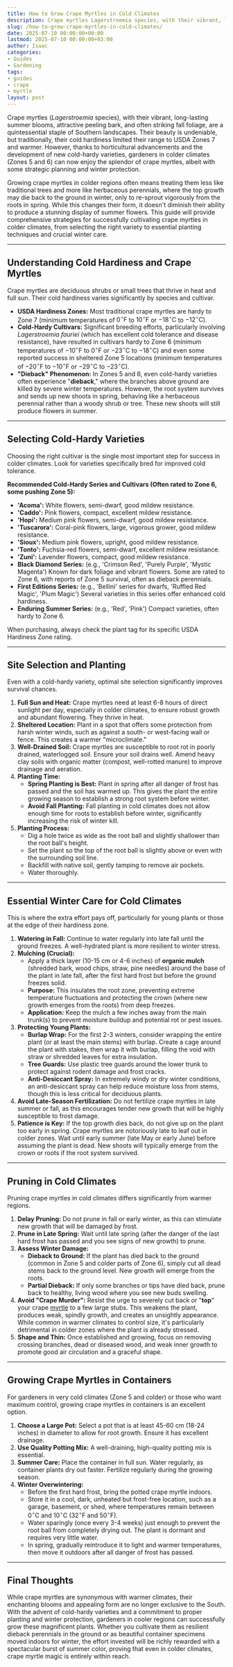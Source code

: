 ```yaml
---
title: How to Grow Crape Myrtles in Cold Climates
description: Crape myrtles Lagerstroemia species, with their vibrant, long-lasting summer blooms, attractive peeling bark, and often striking fall foliage, are a...
slug: /how-to-grow-crape-myrtles-in-cold-climates/
date: 2025-07-10 00:00:00+00:00
lastmod: 2025-07-10 00:00:00+03:00
author: Isaac
categories:
- Guides
- Gardening
tags:
- guides
- crape
- myrtle
layout: post
---
```

Crape myrtles (*Lagerstroemia* species), with their vibrant, long-lasting summer blooms, attractive peeling bark, and often striking fall foliage, are a quintessential staple of Southern landscapes. Their beauty is undeniable, but traditionally, their cold hardiness limited their range to USDA Zones 7 and warmer. However, thanks to horticultural advancements and the development of new cold-hardy varieties, gardeners in colder climates (Zones 5 and 6) can now enjoy the splendor of crape myrtles, albeit with some strategic planning and winter protection.

Growing crape myrtles in colder regions often means treating them less like traditional trees and more like herbaceous perennials, where the top growth may die back to the ground in winter, only to re-sprout vigorously from the roots in spring. While this changes their form, it doesn't diminish their ability to produce a stunning display of summer flowers. This guide will provide comprehensive strategies for successfully cultivating crape myrtles in colder climates, from selecting the right variety to essential planting techniques and crucial winter care.

---

## Understanding Cold Hardiness and Crape Myrtles

Crape myrtles are deciduous shrubs or small trees that thrive in heat and full sun. Their cold hardiness varies significantly by species and cultivar.

* **USDA Hardiness Zones:** Most traditional crape myrtles are hardy to Zone 7 (minimum temperatures of $0^\circ \text{F}$ to $10^\circ \text{F}$ or $-18^\circ \text{C}$ to $-12^\circ \text{C}$).
* **Cold-Hardy Cultivars:** Significant breeding efforts, particularly involving *Lagerstroemia fauriei* (which has excellent cold tolerance and disease resistance), have resulted in cultivars hardy to Zone 6 (minimum temperatures of $-10^\circ \text{F}$ to $0^\circ \text{F}$ or $-23^\circ \text{C}$ to $-18^\circ \text{C}$) and even some reported success in sheltered Zone 5 locations (minimum temperatures of $-20^\circ \text{F}$ to $-10^\circ \text{F}$ or $-29^\circ \text{C}$ to $-23^\circ \text{C}$).
* **"Dieback" Phenomenon:** In Zones 5 and 6, even cold-hardy varieties often experience "**dieback**," where the branches above ground are killed by severe winter temperatures. However, the root system survives and sends up new shoots in spring, behaving like a herbaceous perennial rather than a woody shrub or tree. These new shoots will still produce flowers in summer.

---

## Selecting Cold-Hardy Varieties

Choosing the right cultivar is the single most important step for success in colder climates. Look for varieties specifically bred for improved cold tolerance.

**Recommended Cold-Hardy Series and Cultivars (Often rated to Zone 6, some pushing Zone 5):**

* **'Acoma':** White flowers, semi-dwarf, good mildew resistance.
* **'Caddo':** Pink flowers, compact, excellent mildew resistance.
* **'Hopi':** Medium pink flowers, semi-dwarf, good mildew resistance.
* **'Tuscarora':** Coral-pink flowers, large, vigorous grower, good mildew resistance.
* **'Sioux':** Medium pink flowers, upright, good mildew resistance.
* **'Tonto':** Fuchsia-red flowers, semi-dwarf, excellent mildew resistance.
* **'Zuni':** Lavender flowers, compact, good mildew resistance.
* **Black Diamond Series:** (e.g., 'Crimson Red', 'Purely Purple', 'Mystic Magenta') Known for dark foliage and vibrant flowers. Some are rated to Zone 6, with reports of Zone 5 survival, often as dieback perennials.
* **First Editions Series:** (e.g., 'Bellini' series for dwarfs, 'Ruffled Red Magic', 'Plum Magic') Several varieties in this series offer enhanced cold hardiness.
* **Enduring Summer Series:** (e.g., 'Red', 'Pink') Compact varieties, often hardy to Zone 6.

When purchasing, always check the plant tag for its specific USDA Hardiness Zone rating.

---

## Site Selection and Planting

Even with a cold-hardy variety, optimal site selection significantly improves survival chances.

1.  **Full Sun and Heat:** Crape myrtles need at least 6-8 hours of direct sunlight per day, especially in colder climates, to ensure robust growth and abundant flowering. They thrive in heat.
2.  **Sheltered Location:** Plant in a spot that offers some protection from harsh winter winds, such as against a south- or west-facing wall or fence. This creates a warmer "microclimate."
3.  **Well-Drained Soil:** Crape myrtles are susceptible to root rot in poorly drained, waterlogged soil. Ensure your soil drains well. Amend heavy clay soils with organic matter (compost, well-rotted manure) to improve drainage and aeration.
4.  **Planting Time:**
    * **Spring Planting is Best:** Plant in spring after all danger of frost has passed and the soil has warmed up. This gives the plant the entire growing season to establish a strong root system before winter.
    * **Avoid Fall Planting:** Fall planting in cold climates does not allow enough time for roots to establish before winter, significantly increasing the risk of winter kill.
5.  **Planting Process:**
    * Dig a hole twice as wide as the root ball and slightly shallower than the root ball's height.
    * Set the plant so the top of the root ball is slightly above or even with the surrounding soil line.
    * Backfill with native soil, gently tamping to remove air pockets.
    * Water thoroughly.

---

## Essential Winter Care for Cold Climates

This is where the extra effort pays off, particularly for young plants or those at the edge of their hardiness zone.

1.  **Watering in Fall:** Continue to water regularly into late fall until the ground freezes. A well-hydrated plant is more resilient to winter stress.
2.  **Mulching (Crucial):**
    * Apply a thick layer (10-15 cm or 4-6 inches) of **organic mulch** (shredded bark, wood chips, straw, pine needles) around the base of the plant in late fall, after the first hard frost but before the ground freezes solid.
    * **Purpose:** This insulates the root zone, preventing extreme temperature fluctuations and protecting the crown (where new growth emerges from the roots) from deep freezes.
    * **Application:** Keep the mulch a few inches away from the main trunk(s) to prevent moisture buildup and potential rot or pest issues.
3.  **Protecting Young Plants:**
    * **Burlap Wrap:** For the first 2-3 winters, consider wrapping the entire plant (or at least the main stems) with burlap. Create a cage around the plant with stakes, then wrap it with burlap, filling the void with straw or shredded leaves for extra insulation.
    * **Tree Guards:** Use plastic tree guards around the lower trunk to protect against rodent damage and frost cracks.
    * **Anti-Desiccant Spray:** In extremely windy or dry winter conditions, an anti-desiccant spray can help reduce moisture loss from stems, though this is less critical for deciduous plants.
4.  **Avoid Late-Season Fertilization:** Do not fertilize crape myrtles in late summer or fall, as this encourages tender new growth that will be highly susceptible to frost damage.
5.  **Patience is Key:** If the top growth dies back, do not give up on the plant too early in spring. Crape myrtles are notoriously late to leaf out in colder zones. Wait until early summer (late May or early June) before assuming the plant is dead. New shoots will typically emerge from the crown or roots if the root system survived.

---

## Pruning in Cold Climates

Pruning crape myrtles in cold climates differs significantly from warmer regions.

1.  **Delay Pruning:** Do not prune in fall or early winter, as this can stimulate new growth that will be damaged by frost.
2.  **Prune in Late Spring:** Wait until late spring (after the danger of the last hard frost has passed and you see signs of new growth) to prune.
3.  **Assess Winter Damage:**
    * **Dieback to Ground:** If the plant has died back to the ground (common in Zone 5 and colder parts of Zone 6), simply cut all dead stems back to the ground level. New growth will emerge from the roots.
    * **Partial Dieback:** If only some branches or tips have died back, prune back to healthy, living wood where you see new buds swelling.
4.  **Avoid "Crape Murder":** Resist the urge to severely cut back or "**top**" your crape [myrtle](https://pestpolicy.com/how-to-grow-crape-myrtles-from-seed/) to a few large stubs. This weakens the plant, produces weak, spindly growth, and creates an unsightly appearance. While common in warmer climates to control size, it's particularly detrimental in colder zones where the plant is already stressed.
5.  **Shape and Thin:** Once established and growing, focus on removing crossing branches, dead or diseased wood, and weak inner growth to promote good air circulation and a graceful shape.

---

## Growing Crape Myrtles in Containers

For gardeners in very cold climates (Zone 5 and colder) or those who want maximum control, growing crape myrtles in containers is an excellent option.

1.  **Choose a Large Pot:** Select a pot that is at least 45-60 cm (18-24 inches) in diameter to allow for root growth. Ensure it has excellent drainage.
2.  **Use Quality Potting Mix:** A well-draining, high-quality potting mix is essential.
3.  **Summer Care:** Place the container in full sun. Water regularly, as container plants dry out faster. Fertilize regularly during the growing season.
4.  **Winter Overwintering:**
    * Before the first hard frost, bring the potted crape myrtle indoors.
    * Store it in a cool, dark, unheated but frost-free location, such as a garage, basement, or shed, where temperatures remain between $0^\circ \text{C}$ and $10^\circ \text{C}$ ($32^\circ \text{F}$ and $50^\circ \text{F}$).
    * Water sparingly (once every 3-4 weeks) just enough to prevent the root ball from completely drying out. The plant is dormant and requires very little water.
    * In spring, gradually reintroduce it to light and warmer temperatures, then move it outdoors after all danger of frost has passed.

---

## Final Thoughts

While crape myrtles are synonymous with warmer climates, their enchanting blooms and appealing form are no longer exclusive to the South. With the advent of cold-hardy varieties and a commitment to proper planting and winter protection, gardeners in cooler regions can successfully grow these magnificent plants. Whether you cultivate them as resilient dieback perennials in the ground or as beautiful container specimens moved indoors for winter, the effort invested will be richly rewarded with a spectacular burst of summer color, proving that even in colder climates, crape myrtle magic is entirely within reach.